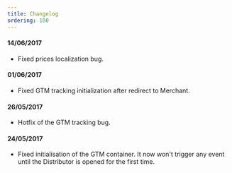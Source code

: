 ```yaml
---
title: Changelog
ordering: 100
---
```


#### 14/06/2017

- Fixed prices localization bug.

#### 01/06/2017

- Fixed GTM tracking initialization after redirect to Merchant.

#### 26/05/2017

- Hotfix of the GTM tracking bug.

#### 24/05/2017

- Fixed initialisation of the GTM container. It now won't trigger any event until the Distributor is opened for the first time.
